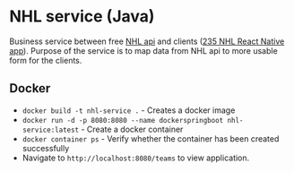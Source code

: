 # NHL service (Java)

Business service between free [NHL api](https://statsapi.web.nhl.com/api/v1/teams) and clients ([235 NHL React Native app](https://github.com/ljomoila/235)).
Purpose of the service is to map data from NHL api to more usable form for the clients.

## Docker

-   `docker build -t nhl-service .` - Creates a docker image
-   `docker run -d -p 8080:8080 --name dockerspringboot nhl-service:latest` - Create a docker container
-   `docker container ps` - Verify whether the container has been created successfully
-   Navigate to `http://localhost:8080/teams` to view application.
